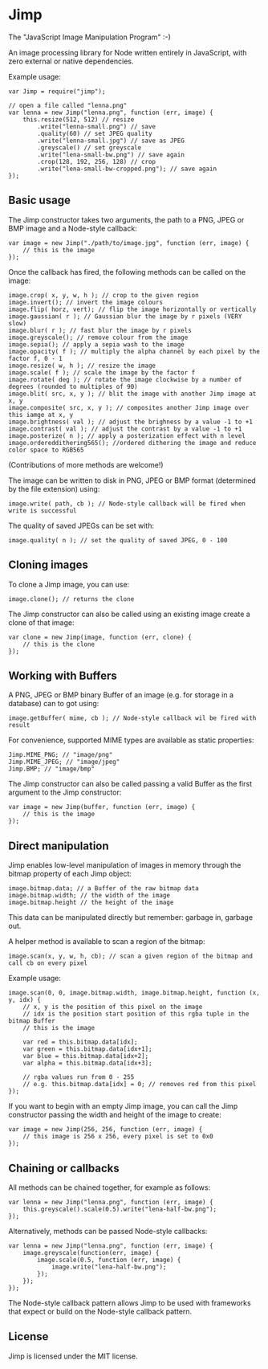 # Jimp #

The "JavaScript Image Manipulation Program" :-)

An image processing library for Node written entirely in JavaScript, with zero external or native dependencies.

Example usage:

    var Jimp = require("jimp");

    // open a file called "lenna.png"
    var lenna = new Jimp("lenna.png", function (err, image) {
        this.resize(512, 512) // resize
            .write("lenna-small.png") // save
            .quality(60) // set JPEG quality
            .write("lenna-small.jpg") // save as JPEG
            .greyscale() // set greyscale
            .write("lena-small-bw.png") // save again
            .crop(128, 192, 256, 128) // crop
            .write("lena-small-bw-cropped.png"); // save again
    });

## Basic usage ##

The Jimp constructor takes two arguments, the path to a PNG, JPEG or BMP image and a Node-style callback:

    var image = new Jimp("./path/to/image.jpg", function (err, image) {
        // this is the image
    });

Once the callback has fired, the following methods can be called on the image:

    image.crop( x, y, w, h ); // crop to the given region
    image.invert(); // invert the image colours
    image.flip( horz, vert); // flip the image horizontally or vertically
    image.gaussian( r ); // Gaussian blur the image by r pixels (VERY slow)
    image.blur( r ); // fast blur the image by r pixels
    image.greyscale(); // remove colour from the image
    image.sepia(); // apply a sepia wash to the image
    image.opacity( f ); // multiply the alpha channel by each pixel by the factor f, 0 - 1
    image.resize( w, h ); // resize the image
    image.scale( f ); // scale the image by the factor f
    image.rotate( deg ); // rotate the image clockwise by a number of degrees (rounded to multiples of 90)
    image.blit( src, x, y ); // blit the image with another Jimp image at x, y
    image.composite( src, x, y ); // composites another Jimp image over this iamge at x, y
    image.brightness( val ); // adjust the brighness by a value -1 to +1
    image.contrast( val ); // adjust the contrast by a value -1 to +1
    image.posterize( n ); // apply a posterization effect with n level
    image.ordereddithering565(); //ordered dithering the image and reduce color space to RGB565

(Contributions of more methods are welcome!)

The image can be written to disk in PNG, JPEG or BMP format (determined by the file extension) using:

    image.write( path, cb ); // Node-style callback will be fired when write is successful

The quality of saved JPEGs can be set with:

    image.quality( n ); // set the quality of saved JPEG, 0 - 100

## Cloning images ##

To clone a Jimp image, you can use:

    image.clone(); // returns the clone

The Jimp constructor can also be called using an existing image create a clone of that image:

    var clone = new Jimp(image, function (err, clone) {
        // this is the clone
    });

## Working with Buffers ##

A PNG, JPEG or BMP binary Buffer of an image (e.g. for storage in a database) can to got using:

    image.getBuffer( mime, cb ); // Node-style callback wil be fired with result

For convenience, supported MIME types are available as static properties:

    Jimp.MIME_PNG; // "image/png"
    Jimp.MIME_JPEG; // "image/jpeg"
    Jimp.BMP; // "image/bmp"

The Jimp constructor can also be called passing a valid Buffer as the first argument to the Jimp constructor:

    var image = new Jimp(buffer, function (err, image) {
        // this is the image
    });

## Direct manipulation ##

Jimp enables low-level manipulation of images in memory through the bitmap property of each Jimp object:

    image.bitmap.data; // a Buffer of the raw bitmap data
    image.bitmap.width; // the width of the image
    image.bitmap.height // the height of the image

This data can be manipulated directly but remember: garbage in, garbage out.

A helper method is available to scan a region of the bitmap:

    image.scan(x, y, w, h, cb); // scan a given region of the bitmap and call cb on every pixel
    
Example usage:

    image.scan(0, 0, image.bitmap.width, image.bitmap.height, function (x, y, idx) {
        // x, y is the position of this pixel on the image
        // idx is the position start position of this rgba tuple in the bitmap Buffer
        // this is the image
        
        var red = this.bitmap.data[idx];
        var green = this.bitmap.data[idx+1];
        var blue = this.bitmap.data[idx+2];
        var alpha = this.bitmap.data[idx+3];
        
        // rgba values run from 0 - 255
        // e.g. this.bitmap.data[idx] = 0; // removes red from this pixel
    });

If you want to begin with an empty Jimp image, you can call the Jimp constructor passing the width and height of the image to create:

    var image = new Jimp(256, 256, function (err, image) {
        // this image is 256 x 256, every pixel is set to 0x0
    });

## Chaining or callbacks ##

All methods can be chained together, for example as follows:

    var lenna = new Jimp("lenna.png", function (err, image) {
        this.greyscale().scale(0.5).write("lena-half-bw.png");
    });

Alternatively, methods can be passed Node-style callbacks:

    var lenna = new Jimp("lenna.png", function (err, image) {
        image.greyscale(function(err, image) {
            image.scale(0.5, function (err, image) {
                image.write("lena-half-bw.png");
            });
        });
    });

The Node-style callback pattern allows Jimp to be used with frameworks that expect or build on the Node-style callback pattern.

## License ##

Jimp is licensed under the MIT license.
